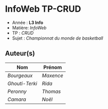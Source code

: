 # InfoWeb TP-CRUD

- Année : **L3 Info**
- Matière: *InfoWeb*
- TP : *CRUD*
- Sujet : *Championnat du monde de basketball*

## Auteur(s)

|Nom|Prénom|
|--|--|
*Bourgeaux* | *Maxence*|
*Ghouti-Terki* | *Rida*|
*Peronny* | *Thomas*|
*Camara* | *Noël*|
